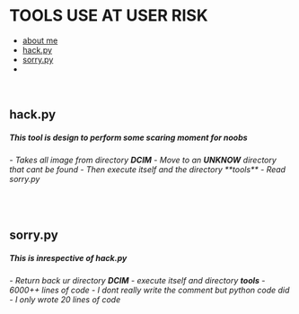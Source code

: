 # **TOOLS USE AT USER RISK**

- <a href="#b">about me</a>
- <a href="#h">hack.py</a>
- <a href="#so">sorry.py</a>
-
<br />

<h2 id="h"> hack.py</h2>
<h5>This tool is design to perform some scaring moment for noobs</h5>
<h6>
- Takes all image from directory <b>DCIM</b>
- Move to an <b>UNKNOW</b> directory that cant be found
- Then execute itself and the directory **tools**
- Read sorry.py
</h6>
<br />

<h2 id="so"> sorry.py</h2>
<h5>This is inrespective of <b>hack.py</b></h5>
<h6>
- Return back ur directory <b>DCIM</b>
- execute itself and directory <b>tools</b>
- 6000++ lines of code
- I dont really write the comment but python code did
- I only wrote 20 lines of code
</h6>
